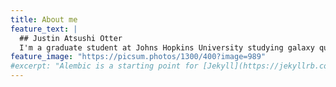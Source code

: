 ```yaml
---
title: About me
feature_text: |
  ## Justin Atsushi Otter
  I'm a graduate student at Johns Hopkins University studying galaxy quenching and post-starburst galaxies.
feature_image: "https://picsum.photos/1300/400?image=989"
#excerpt: "Alembic is a starting point for [Jekyll](https://jekyllrb.com/) projects. Rather than starting from scratch, this boilerplate is designed to get the ball rolling immediately. Install it, configure it, tweak it, push it."
---
```

